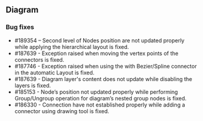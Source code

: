 ## Diagram

### Bug fixes

* \#189354 – Second level of Nodes position are not updated properly while applying the hierarchical layout is fixed.
* \#187639 - Exception raised when moving the vertex points of the connectors is fixed.
* \#187746 - Exception raised when using the with Bezier/Spline connector in the automatic Layout is fixed.
* \#187639 - Diagram layer's content does not update while disabling the layers is fixed.
* \#185153 - Node’s position not updated properly while performing Group/Ungroup operation for diagram’s nested group nodes is fixed.
* \#186330 - Connection have not established properly while adding a connector using drawing tool is fixed. 

